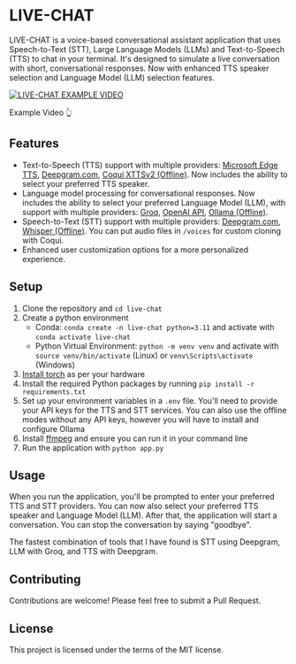 # LIVE-CHAT

LIVE-CHAT is a voice-based conversational assistant application that uses Speech-to-Text (STT), Large Language Models (LLMs) and Text-to-Speech (TTS) to chat in your terminal. It's designed to simulate a live conversation with short, conversational responses. Now with enhanced TTS speaker selection and Language Model (LLM) selection features.

[![LIVE-CHAT EXAMPLE VIDEO](https://img.youtube.com/vi/lbuBaKFx5_Q/0.jpg)](https://www.youtube.com/watch?v=lbuBaKFx5_Q)

Example Video 👆

## Features

- Text-to-Speech (TTS) support with multiple providers: [Microsoft Edge TTS](https://github.com/rany2/edge-tts), [Deepgram.com](https://deepgram.com/product/text-to-speech), [Coqui XTTSv2 (Offline)](https://huggingface.co/coqui/XTTS-v2). Now includes the ability to select your preferred TTS speaker.
- Language model processing for conversational responses. Now includes the ability to select your preferred Language Model (LLM), with support with multiple providers: [Groq](https://groq.com/), [OpenAI API](https://openai.com/blog/openai-api), [Ollama (Offline)](https://github.com/ollama/ollama).
- Speech-to-Text (STT) support with multiple providers: [Deepgram.com](https://deepgram.com/product/speech-to-text), [Whisper (Offline)](https://github.com/openai/whisper). You can put audio files in `/voices` for custom cloning with Coqui.
- Enhanced user customization options for a more personalized experience.

## Setup

1. Clone the repository and `cd live-chat`
2. Create a python environment 
    - Conda: `conda create -n live-chat python=3.11` and activate with `conda activate live-chat`
    - Python Virtual Environment: `python -m venv venv` and activate with `source venv/bin/activate` (Linux) or `venv\Scripts\activate` (Windows)
3. [Install torch](https://pytorch.org/get-started/locally/) as per your hardware 
4. Install the required Python packages by running `pip install -r requirements.txt`
5. Set up your environment variables in a `.env` file. You'll need to provide your API keys for the TTS and STT services. You can also use the offline modes without any API keys, however you will have to install and configure Ollama
6. Install [ffmpeg](https://ffmpeg.org/download.htm) and ensure you can run it in your command line
7. Run the application with `python app.py`

## Usage

When you run the application, you'll be prompted to enter your preferred TTS and STT providers. You can now also select your preferred TTS speaker and Language Model (LLM). After that, the application will start a conversation. You can stop the conversation by saying "goodbye".

The fastest combination of tools that I have found is STT using Deepgram, LLM with Groq, and TTS with Deepgram.

## Contributing

Contributions are welcome! Please feel free to submit a Pull Request.

## License

This project is licensed under the terms of the MIT license.
